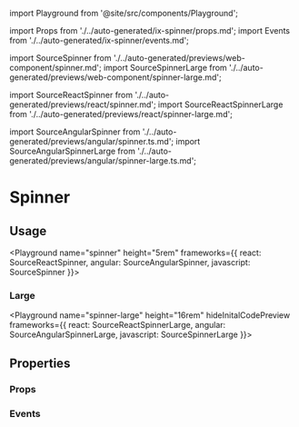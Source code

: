 import Playground from '@site/src/components/Playground';

import Props from './../auto-generated/ix-spinner/props.md';
import Events from './../auto-generated/ix-spinner/events.md';

import SourceSpinner from './../auto-generated/previews/web-component/spinner.md';
import SourceSpinnerLarge from './../auto-generated/previews/web-component/spinner-large.md';

import SourceReactSpinner from './../auto-generated/previews/react/spinner.md';
import SourceReactSpinnerLarge from './../auto-generated/previews/react/spinner-large.md';

import SourceAngularSpinner from './../auto-generated/previews/angular/spinner.ts.md';
import SourceAngularSpinnerLarge from './../auto-generated/previews/angular/spinner-large.ts.md';

# Spinner

## Usage

<Playground
name="spinner" height="5rem"
frameworks={{
  react: SourceReactSpinner,
  angular: SourceAngularSpinner,
  javascript: SourceSpinner
}}></Playground>

### Large

<Playground
name="spinner-large" height="16rem"
hideInitalCodePreview
frameworks={{
  react: SourceReactSpinnerLarge,
  angular: SourceAngularSpinnerLarge,
  javascript: SourceSpinnerLarge
}}></Playground>

## Properties

### Props

<Props />

### Events

<Events />

